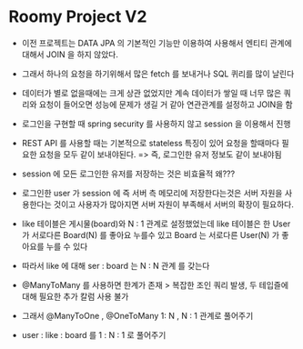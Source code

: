 # Roomy Project V2
- 이전 프로젝트는 DATA JPA 의 기본적인 기능만 이용하여 사용해서 엔티티 관계에 대해서 JOIN 을 하지 않았다.
- 그래서 하나의 요청을 하기위해서 많은 fetch 를 보내거나 SQL 퀴리를 많이 날린다
- 데이터가 별로 없을때에는 크게 상관 없었지만 계속 데이터가 쌓일 때 너무 많은 쿼리와 요청이 들어오면 성능에 문제가 생길 거 같아 연관관계를 설정하고 JOIN을 함

- 로그인을 구현할 때  spring security 를 사용하지 않고 session 을 이용해서 진행
- REST API 를 사용할 때는 기본적으로 stateless 특징이 있어 요청을 할때마다 필요한 요청을 모두 같이 보내야된다. => 즉, 로그인한 유저 정보도 같이 보내야됨
- session 에 모든 로그인한 유저를 저장하는 것은 비효율적 왜???
- 로그인한 user 가 session 에 즉 서버 측 메모리에 저장한다는것은 서버 자원을 사용한다는 것이고 사용자가 많아지면 서버 자원이 부족해서 서버의 확장이 필요하다.

- like 테이블은 게시물(board)와  N : 1 관계로 설정했었는데 like 테이블은 한 User 가 서로다른 Board(N) 를 좋아요 누를수 있고 Board 는 서로다른 User(N) 가 좋아요를 누를 수 있다
- 따라서 like 에 대해 ser : board 는  N  : N 관계 를 갖는다 
- @ManyToMany 를 사용하면 한계가 존재 > 복잡한 조인 쿼리 발생, 두 테입즐에대해 필요한 추가 칼럼 사용 불가
- 그래서 @ManyToOne , @OneToMany 1: N , N : 1 관계로 풀어주기
- user : like : board  를  1 : N : 1 로 풀어주기